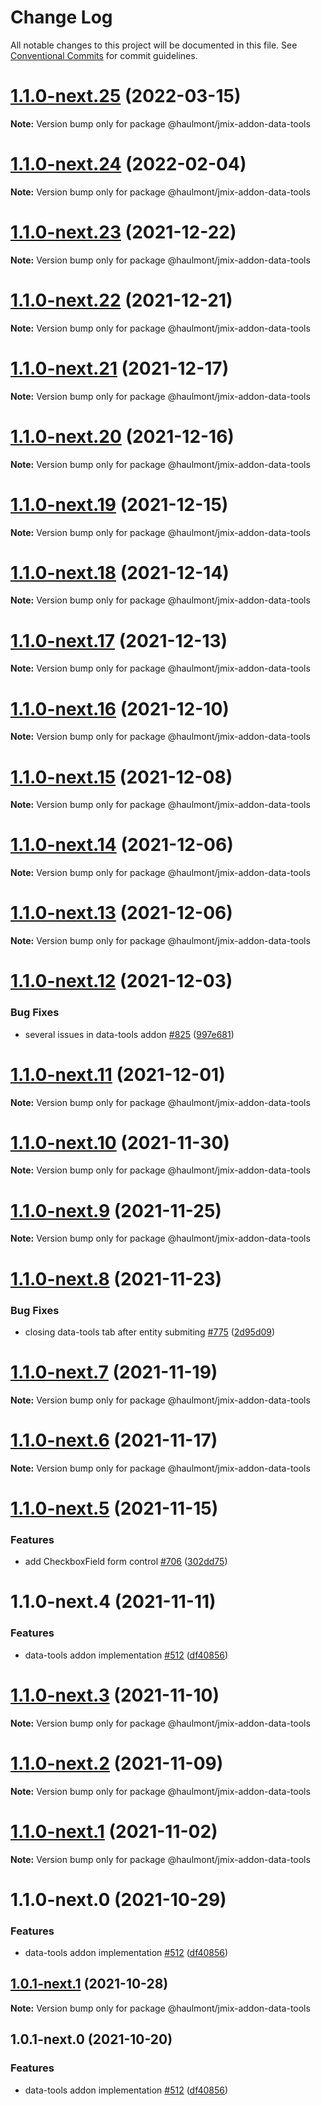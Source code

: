 # Change Log

All notable changes to this project will be documented in this file.
See [Conventional Commits](https://conventionalcommits.org) for commit guidelines.

# [1.1.0-next.25](https://github.com/Haulmont/jmix-frontend/compare/@haulmont/jmix-addon-data-tools@1.1.0-next.24...@haulmont/jmix-addon-data-tools@1.1.0-next.25) (2022-03-15)

**Note:** Version bump only for package @haulmont/jmix-addon-data-tools





# [1.1.0-next.24](https://github.com/Haulmont/jmix-frontend/compare/@haulmont/jmix-addon-data-tools@1.1.0-next.23...@haulmont/jmix-addon-data-tools@1.1.0-next.24) (2022-02-04)

**Note:** Version bump only for package @haulmont/jmix-addon-data-tools





# [1.1.0-next.23](https://github.com/Haulmont/jmix-frontend/compare/@haulmont/jmix-addon-data-tools@1.1.0-next.22...@haulmont/jmix-addon-data-tools@1.1.0-next.23) (2021-12-22)

**Note:** Version bump only for package @haulmont/jmix-addon-data-tools





# [1.1.0-next.22](https://github.com/Haulmont/jmix-frontend/compare/@haulmont/jmix-addon-data-tools@1.1.0-next.21...@haulmont/jmix-addon-data-tools@1.1.0-next.22) (2021-12-21)

**Note:** Version bump only for package @haulmont/jmix-addon-data-tools





# [1.1.0-next.21](https://github.com/Haulmont/jmix-frontend/compare/@haulmont/jmix-addon-data-tools@1.1.0-next.20...@haulmont/jmix-addon-data-tools@1.1.0-next.21) (2021-12-17)

**Note:** Version bump only for package @haulmont/jmix-addon-data-tools





# [1.1.0-next.20](https://github.com/Haulmont/jmix-frontend/compare/@haulmont/jmix-addon-data-tools@1.1.0-next.19...@haulmont/jmix-addon-data-tools@1.1.0-next.20) (2021-12-16)

**Note:** Version bump only for package @haulmont/jmix-addon-data-tools





# [1.1.0-next.19](https://github.com/Haulmont/jmix-frontend/compare/@haulmont/jmix-addon-data-tools@1.1.0-next.18...@haulmont/jmix-addon-data-tools@1.1.0-next.19) (2021-12-15)

**Note:** Version bump only for package @haulmont/jmix-addon-data-tools





# [1.1.0-next.18](https://github.com/Haulmont/jmix-frontend/compare/@haulmont/jmix-addon-data-tools@1.1.0-next.17...@haulmont/jmix-addon-data-tools@1.1.0-next.18) (2021-12-14)

**Note:** Version bump only for package @haulmont/jmix-addon-data-tools





# [1.1.0-next.17](https://github.com/Haulmont/jmix-frontend/compare/@haulmont/jmix-addon-data-tools@1.1.0-next.16...@haulmont/jmix-addon-data-tools@1.1.0-next.17) (2021-12-13)

**Note:** Version bump only for package @haulmont/jmix-addon-data-tools





# [1.1.0-next.16](https://github.com/Haulmont/jmix-frontend/compare/@haulmont/jmix-addon-data-tools@1.1.0-next.15...@haulmont/jmix-addon-data-tools@1.1.0-next.16) (2021-12-10)

**Note:** Version bump only for package @haulmont/jmix-addon-data-tools





# [1.1.0-next.15](https://github.com/Haulmont/jmix-frontend/compare/@haulmont/jmix-addon-data-tools@1.1.0-next.14...@haulmont/jmix-addon-data-tools@1.1.0-next.15) (2021-12-08)

**Note:** Version bump only for package @haulmont/jmix-addon-data-tools





# [1.1.0-next.14](https://github.com/Haulmont/jmix-frontend/compare/@haulmont/jmix-addon-data-tools@1.1.0-next.13...@haulmont/jmix-addon-data-tools@1.1.0-next.14) (2021-12-06)

**Note:** Version bump only for package @haulmont/jmix-addon-data-tools





# [1.1.0-next.13](https://github.com/Haulmont/jmix-frontend/compare/@haulmont/jmix-addon-data-tools@1.1.0-next.12...@haulmont/jmix-addon-data-tools@1.1.0-next.13) (2021-12-06)

**Note:** Version bump only for package @haulmont/jmix-addon-data-tools





# [1.1.0-next.12](https://github.com/Haulmont/jmix-frontend/compare/@haulmont/jmix-addon-data-tools@1.1.0-next.11...@haulmont/jmix-addon-data-tools@1.1.0-next.12) (2021-12-03)


### Bug Fixes

* several issues in data-tools addon [#825](https://github.com/Haulmont/jmix-frontend/issues/825) ([997e681](https://github.com/Haulmont/jmix-frontend/commit/997e68154d3fe1a7f9d3d883fe0e6ca213e439e0))





# [1.1.0-next.11](https://github.com/Haulmont/jmix-frontend/compare/@haulmont/jmix-addon-data-tools@1.1.0-next.10...@haulmont/jmix-addon-data-tools@1.1.0-next.11) (2021-12-01)

**Note:** Version bump only for package @haulmont/jmix-addon-data-tools





# [1.1.0-next.10](https://github.com/Haulmont/jmix-frontend/compare/@haulmont/jmix-addon-data-tools@1.1.0-next.9...@haulmont/jmix-addon-data-tools@1.1.0-next.10) (2021-11-30)

**Note:** Version bump only for package @haulmont/jmix-addon-data-tools





# [1.1.0-next.9](https://github.com/Haulmont/jmix-frontend/compare/@haulmont/jmix-addon-data-tools@1.1.0-next.8...@haulmont/jmix-addon-data-tools@1.1.0-next.9) (2021-11-25)

**Note:** Version bump only for package @haulmont/jmix-addon-data-tools





# [1.1.0-next.8](https://github.com/Haulmont/jmix-frontend/compare/@haulmont/jmix-addon-data-tools@1.1.0-next.7...@haulmont/jmix-addon-data-tools@1.1.0-next.8) (2021-11-23)


### Bug Fixes

* closing data-tools tab after entity submiting [#775](https://github.com/Haulmont/jmix-frontend/issues/775) ([2d95d09](https://github.com/Haulmont/jmix-frontend/commit/2d95d0998a685c124ebfc97fbc2ebfb41f261896))





# [1.1.0-next.7](https://github.com/Haulmont/jmix-frontend/compare/@haulmont/jmix-addon-data-tools@1.1.0-next.6...@haulmont/jmix-addon-data-tools@1.1.0-next.7) (2021-11-19)

**Note:** Version bump only for package @haulmont/jmix-addon-data-tools





# [1.1.0-next.6](https://github.com/Haulmont/jmix-frontend/compare/@haulmont/jmix-addon-data-tools@1.1.0-next.5...@haulmont/jmix-addon-data-tools@1.1.0-next.6) (2021-11-17)

**Note:** Version bump only for package @haulmont/jmix-addon-data-tools





# [1.1.0-next.5](https://github.com/Haulmont/jmix-frontend/compare/@haulmont/jmix-addon-data-tools@1.1.0-next.4...@haulmont/jmix-addon-data-tools@1.1.0-next.5) (2021-11-15)


### Features

* add CheckboxField form control [#706](https://github.com/Haulmont/jmix-frontend/issues/706) ([302dd75](https://github.com/Haulmont/jmix-frontend/commit/302dd75c844c34e08c5f658ee66e8c5017ec78c6))





# 1.1.0-next.4 (2021-11-11)


### Features

* data-tools addon implementation [#512](https://github.com/Haulmont/jmix-frontend/issues/512) ([df40856](https://github.com/Haulmont/jmix-frontend/commit/df40856d874870c06ec0e1e8f0d3e9df0fedd6c9))





# [1.1.0-next.3](https://github.com/Haulmont/jmix-frontend/compare/@haulmont/jmix-addon-data-tools@1.1.0-next.2...@haulmont/jmix-addon-data-tools@1.1.0-next.3) (2021-11-10)

**Note:** Version bump only for package @haulmont/jmix-addon-data-tools





# [1.1.0-next.2](https://github.com/Haulmont/jmix-frontend/compare/@haulmont/jmix-addon-data-tools@1.1.0-next.1...@haulmont/jmix-addon-data-tools@1.1.0-next.2) (2021-11-09)

**Note:** Version bump only for package @haulmont/jmix-addon-data-tools





# [1.1.0-next.1](https://github.com/Haulmont/jmix-frontend/compare/@haulmont/jmix-addon-data-tools@1.1.0-next.0...@haulmont/jmix-addon-data-tools@1.1.0-next.1) (2021-11-02)

**Note:** Version bump only for package @haulmont/jmix-addon-data-tools





# 1.1.0-next.0 (2021-10-29)


### Features

* data-tools addon implementation [#512](https://github.com/Haulmont/jmix-frontend/issues/512) ([df40856](https://github.com/Haulmont/jmix-frontend/commit/df40856d874870c06ec0e1e8f0d3e9df0fedd6c9))





## [1.0.1-next.1](https://github.com/Haulmont/jmix-frontend/compare/@haulmont/jmix-addon-data-tools@1.0.1-next.0...@haulmont/jmix-addon-data-tools@1.0.1-next.1) (2021-10-28)

**Note:** Version bump only for package @haulmont/jmix-addon-data-tools





## 1.0.1-next.0 (2021-10-20)


### Features

* data-tools addon implementation [#512](https://github.com/Haulmont/jmix-frontend/issues/512) ([df40856](https://github.com/Haulmont/jmix-frontend/commit/df40856d874870c06ec0e1e8f0d3e9df0fedd6c9))
